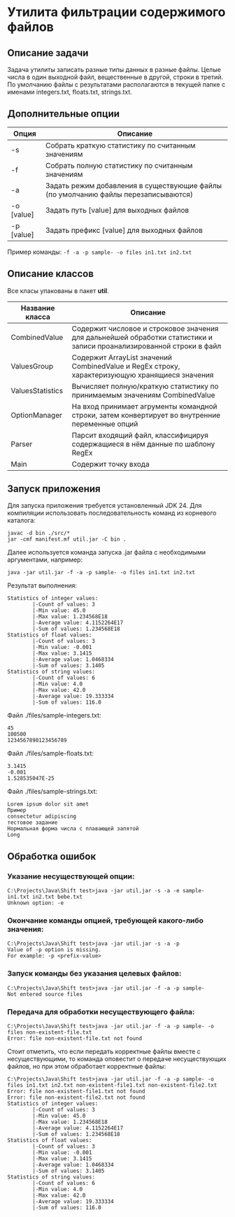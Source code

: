 # Утилита фильтрации содержимого файлов

## Описание задачи
Задача утилиты записать разные типы данных в разные файлы. Целые числа в один
выходной файл, вещественные в другой, строки в третий. По умолчанию файлы с
результатами располагаются в текущей папке с именами integers.txt, floats.txt, strings.txt.

## Дополнительные опции
| Опция      | Описание                                                                           |
|------------|------------------------------------------------------------------------------------|
| -s         | Собрать краткую статистику по считанным значениям                                  |
| -f         | Собрать полную статистику по считанным значениям                                   |
| -a         | Задать режим добавления в существующие файлы (по умолчанию файлы перезаписываются) |
| -o [value] | Задать путь [value] для выходных файлов                                            |
| -p [value] | Задать префикс [value] для выходных файлов                                         |

Пример команды: ```-f -a -p sample- -o files in1.txt in2.txt```

## Описание классов
Все класы упакованы в пакет **util**.

| Название класса  | Описание                                                                                                             |
|------------------|----------------------------------------------------------------------------------------------------------------------|
| CombinedValue    | Содержит числовое и строковое значения для дальнейшей обработки статистики и записи проанализированной строки в файл |
| ValuesGroup      | Содержит ArrayList значений CombinedValue и RegEx строку, характеризующую хранящиеся значения                        |
| ValuesStatistics | Вычисляет полную/краткую статистику по принимаемым значениям CombinedValue                                           |
| OptionManager    | На вход принимает агрументы командной строки, затем конвертирует во внутренние переменные опций                      |
| Parser           | Парсит входящий файл, классифицируя содержащиеся в нём данные по шаблону RegEx                                       |
| Main             | Содержит точку входа                                                                                                 |

## Запуск приложения

Для запуска приложения требуется установленный JDK 24.
Для компиляции использовать последовательность команд из корневого каталога:
```
javac -d bin ./src/*
jar -cmf manifest.mf util.jar -C bin .
```
Далее используется команда запуска .jar файла с необходимыми аргументами, например:
```
java -jar util.jar -f -a -p sample- -o files in1.txt in2.txt
```
Результат выполнения:
```
Statistics of integer values:
        |-Count of values: 3
        |-Min value: 45.0
        |-Max value: 1.234568E18
        |-Average value: 4.1152264E17
        |-Sum of values: 1.234568E18
Statistics of float values:
        |-Count of values: 3
        |-Min value: -0.001
        |-Max value: 3.1415
        |-Average value: 1.0468334
        |-Sum of values: 3.1405
Statistics of string values:
        |-Count of values: 6
        |-Min value: 4.0
        |-Max value: 42.0
        |-Average value: 19.333334
        |-Sum of values: 116.0
```
Файл ./files/sample-integers.txt:
```
45
100500
1234567890123456789
```
Файл ./files/sample-floats.txt:
```
3.1415
-0.001
1.528535047E-25
```
Файл ./files/sample-strings.txt:
```
Lorem ipsum dolor sit amet
Пример
consectetur adipiscing
тестовое задание
Нормальная форма числа с плавающей запятой
Long
```

## Обработка ошибок
### Указание несуществующей опции:
```
C:\Projects\Java\Shift test>java -jar util.jar -s -a -e sample- in1.txt in2.txt bebe.txt
Unknown option: -e
```

### Окончание команды опцией, требующей какого-либо значения:
```
C:\Projects\Java\Shift test>java -jar util.jar -s -a -p
Value of -p option is missing.
For example: -p <prefix-value>
```

### Запуск команды без указания целевых файлов:
```
C:\Projects\Java\Shift test>java -jar util.jar -f -a -p sample-
Not entered source files
```

### Передача для обработки несуществующего файла:
```
C:\Projects\Java\Shift test>java -jar util.jar -f -a -p sample- -o files non-existent-file.txt
Error: file non-existent-file.txt not found
```
Стоит отметить, что если передать корректные файлы вместе с несуществующими, то команда оповестит о передаче несуществующих файлов, но при этом обработает корректные файлы:
```
C:\Projects\Java\Shift test>java -jar util.jar -f -a -p sample- -o files in1.txt in2.txt non-existent-file1.txt non-existent-file2.txt
Error: file non-existent-file1.txt not found
Error: file non-existent-file2.txt not found
Statistics of integer values:
        |-Count of values: 3
        |-Min value: 45.0
        |-Max value: 1.234568E18
        |-Average value: 4.1152264E17
        |-Sum of values: 1.234568E18
Statistics of float values:
        |-Count of values: 3
        |-Min value: -0.001
        |-Max value: 3.1415
        |-Average value: 1.0468334
        |-Sum of values: 3.1405
Statistics of string values:
        |-Count of values: 6
        |-Min value: 4.0
        |-Max value: 42.0
        |-Average value: 19.333334
        |-Sum of values: 116.0
```

